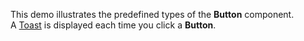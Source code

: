 This demo illustrates the predefined types of&nbsp;the **Button** component. A&nbsp;[Toast][0] is&nbsp;displayed each time you click a&nbsp;**Button**.

[0]: https://js.devexpress.com/Documentation/Guide/Widgets/Toast/Overview/